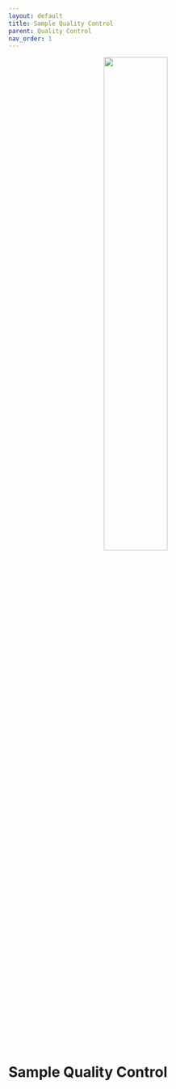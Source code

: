 ```yaml
---
layout: default
title: Sample Quality Control
parent: Quality Control
nav_order: 1
---
```


<p align="center"><img src="../../assets/img/genemap-gwas-2.svg" height="50%" width="50%"></p>




# Sample Quality Control